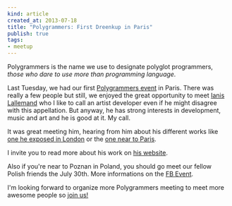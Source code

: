 ```yaml
---
kind: article
created_at: 2013-07-18
title: "Polygrammers: First Dreenkup in Paris"
publish: true
tags:
- meetup
---
```


Polygrammers is the name we use to designate polyglot programmers, _those who dare to use more than
programming language._

Last Tuesday, we had our first [Polygrammers
event](https://www.facebook.com/groups/1391326964415498/) in Paris. There was
really a few people but still, we enjoyed the great opportunity to meet [Ianis
Lallemand](http://www.ianislallemand.net/) who I like to call an artist developer even if he might disagree with this appellation. But anyway, he has strong interests in development, music and art and he is good at it. My call.

It was great meeting him, hearing from him about his different works like [one he
exposed in London](http://www.ianislallemand.net/works/graphite/) or the [one
near to Paris](http://www.ianislallemand.net/works/acclrtr/).

I invite you to read more about his work on [his
website](http://www.ianislallemand.net/works/).

Also if you're near to Poznan in Poland, you should go meet our fellow Polish friends the July
30th. More informations on the [FB
Event](https://www.facebook.com/events/143211512550582/).

I'm looking forward to organize more Polygrammers meeting to meet more awesome
people so [join us!](https://www.facebook.com/groups/1391326964415498/)